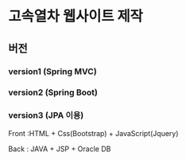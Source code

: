 # 고속열차 웹사이트 제작 

## 버전

### version1 (Spring MVC)

### version2 (Spring Boot)

### version3 (JPA 이용)




Front :HTML + Css(Bootstrap) + JavaScript(Jquery)

Back : JAVA + JSP + Oracle DB
